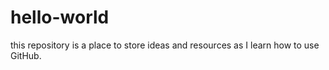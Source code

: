 # hello-world
this repository is a place to store ideas and resources as I learn how to use GitHub.

